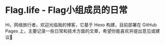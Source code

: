 # Flag.life - Flag小组成员的日常 
Hi，网络旅行者，欢迎光临我的博客，它基于 Hexo 构建，目前部署在 GitHub Pages 上，主要记录一些日常和技术方面的文章，希望你能喜欢并提出意见或建议:sparkling_heart:

